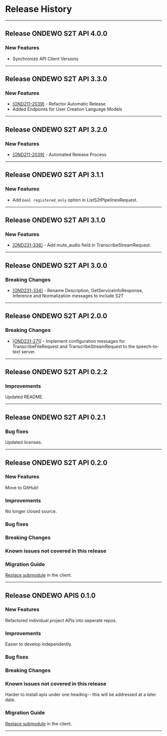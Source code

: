 # Release History
*****************
## Release ONDEWO S2T API 4.0.0

### New Features
* Synchronize API Client Versions

*****************

## Release ONDEWO S2T API 3.3.0

### New Features
* [[OND211-2039]](https://ondewo.atlassian.net/browse/OND211-2039) - Refactor Automatic Release
* Added Endpoints for User Creation Language Models

*****************
## Release ONDEWO S2T API 3.2.0

### New Features
* [[OND211-2039]](https://ondewo.atlassian.net/browse/OND211-2039) - Automated Release Process


*****************
## Release ONDEWO S2T API 3.1.1

### New Features
* Add `bool registered_only` option in ListS2tPipelinesRequest.

*****************
## Release ONDEWO S2T API 3.1.0

### New Features
 * [[OND231-338]](https://ondewo.atlassian.net/browse/OND231-338) - Add mute_audio field in TranscribeStreamRequest.

*****************
## Release ONDEWO S2T API 3.0.0

### Breaking Changes
 * [[OND231-334]](https://ondewo.atlassian.net/browse/OND231-338) - Rename Description, GetServiceInfoResponse, Inference and Normalization messages to include S2T

*****************

## Release ONDEWO S2T API 2.0.0

### Breaking Changes

 * [[OND231-271]](https://ondewo.atlassian.net/browse/OND231-271) - Implement configuration messages for TranscribeFileRequest and TranscribeStreamRequest to the speech-to-text server.

*****************

## Release ONDEWO S2T API 0.2.2

### Improvements
Updated README.

*****************
## Release ONDEWO S2T API 0.2.1

### Bug fixes
Updated licenses.

*****************
## Release ONDEWO S2T API 0.2.0

### New Features

Move to GitHub!

### Improvements

No longer closed source.

### Bug fixes

### Breaking Changes

### Known issues not covered in this release

### Migration Guide

[Replace submodule](https://stackoverflow.com/a/1260982/7756727) in the client.

*****************

## Release ONDEWO APIS 0.1.0

### New Features

Refactored individual project APIs into seperate repos.

### Improvements

Easier to develop independently.

### Bug fixes

### Breaking Changes

### Known issues not covered in this release

Harder to install apis under one heading-- this will be addressed at a later date.

### Migration Guide

[Replace submodule](https://stackoverflow.com/a/1260982/7756727) in the client.

*****************
